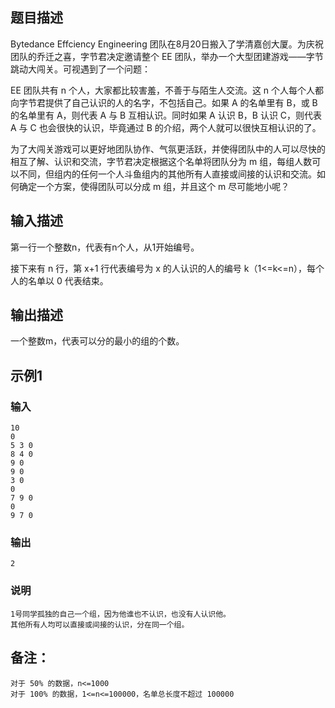 ## 题目描述
Bytedance Effciency Engineering 团队在8月20日搬入了学清嘉创大厦。为庆祝团队的乔迁之喜，字节君决定邀请整个 EE 团队，举办一个大型团建游戏——字节跳动大闯关。可视遇到了一个问题：

EE 团队共有 n 个人，大家都比较害羞，不善于与陌生人交流。这 n 个人每个人都向字节君提供了自己认识的人的名字，不包括自己。如果 A 的名单里有 B，或 B 的名单里有 A，则代表 A 与 B 互相认识。同时如果 A 认识 B，B 认识 C，则代表 A 与 C 也会很快的认识，毕竟通过 B 的介绍，两个人就可以很快互相认识的了。

为了大闯关游戏可以更好地团队协作、气氛更活跃，并使得团队中的人可以尽快的相互了解、认识和交流，字节君决定根据这个名单将团队分为 m 组，每组人数可以不同，但组内的任何一个人斗鱼组内的其他所有人直接或间接的认识和交流。如何确定一个方案，使得团队可以分成 m 组，并且这个 m 尽可能地小呢？
## 输入描述
第一行一个整数n，代表有n个人，从1开始编号。

接下来有 n 行，第 x+1 行代表编号为 x 的人认识的人的编号 k（1<=k<=n），每个人的名单以 0 代表结束。

## 输出描述
一个整数m，代表可以分的最小的组的个数。

## 示例1
### 输入
	10
	0
	5 3 0
	8 4 0
	9 0 
	9 0 
	3 0
	0 
	7 9 0
	0 
	9 7 0
### 输出
	2
### 说明
	1号同学孤独的自己一个组，因为他谁也不认识，也没有人认识他。
	其他所有人均可以直接或间接的认识，分在同一个组。

## 备注：
	对于 50% 的数据，n<=1000
	对于 100% 的数据，1<=n<=100000，名单总长度不超过 100000